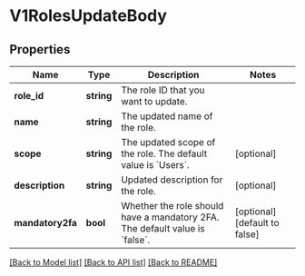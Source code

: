 # V1RolesUpdateBody

## Properties
Name | Type | Description | Notes
------------ | ------------- | ------------- | -------------
**role_id** | **string** | The role ID that you want to update. | 
**name** | **string** | The updated name of the role. | 
**scope** | **string** | The updated  scope of the role. The default value is &#x60;Users&#x60;. | [optional] 
**description** | **string** | Updated description for the role. | [optional] 
**mandatory2fa** | **bool** | Whether the role should have a mandatory 2FA. The default value is &#x60;false&#x60;. | [optional] [default to false]

[[Back to Model list]](../../README.md#documentation-for-models) [[Back to API list]](../../README.md#documentation-for-api-endpoints) [[Back to README]](../../README.md)

